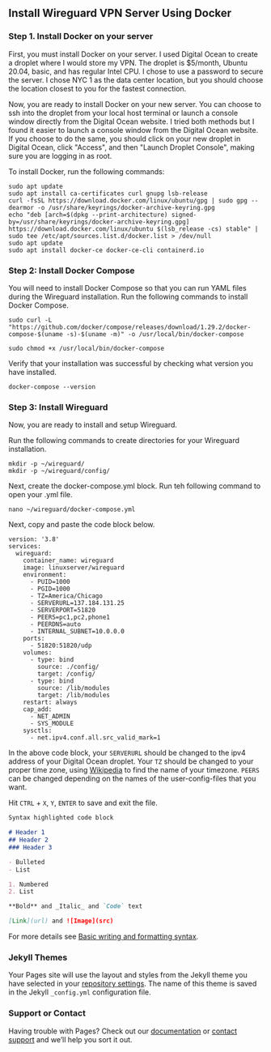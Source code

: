 ## Install Wireguard VPN Server Using Docker


### Step 1. Install Docker on your server

First, you must install Docker on your server. I used Digital Ocean to create a droplet where I would store my VPN. The droplet is $5/month, Ubuntu 20.04, basic, and has regular Intel CPU. I chose to use a password to secure the server. I chose NYC 1 as the data center location, but you should choose the location closest to you for the fastest connection. 

Now, you are ready to install Docker on your new server. You can choose to ssh into the droplet from your local host terminal or launch a console window directly from the Digital Ocean website. I tried both methods but I found it easier to launch a console window from the Digital Ocean website. If you choose to do the same, you should click on your new droplet in Digital Ocean, click "Access", and then "Launch Droplet Console", making sure you are logging in as root.

To install Docker, run the following commands:

```
sudo apt update
sudo apt install ca-certificates curl gnupg lsb-release
curl -fsSL https://download.docker.com/linux/ubuntu/gpg | sudo gpg --dearmor -o /usr/share/keyrings/docker-archive-keyring.gpg
echo "deb [arch=$(dpkg --print-architecture) signed-by=/usr/share/keyrings/docker-archive-keyring.gpg] https://download.docker.com/linux/ubuntu $(lsb_release -cs) stable" | sudo tee /etc/apt/sources.list.d/docker.list > /dev/null
sudo apt update
sudo apt install docker-ce docker-ce-cli containerd.io
```

### Step 2: Install Docker Compose

You will need to install Docker Compose so that you can run YAML files during the Wireguard installation. Run the following commands to install Docker Compose.

```
sudo curl -L "https://github.com/docker/compose/releases/download/1.29.2/docker-compose-$(uname -s)-$(uname -m)" -o /usr/local/bin/docker-compose

sudo chmod +x /usr/local/bin/docker-compose
```
Verify that your installation was successful by checking what version you have installed.

```
docker-compose --version
```

### Step 3: Install Wireguard

Now, you are ready to install and setup Wireguard.

Run the following commands to create directories for your Wireguard installation.

```
mkdir -p ~/wireguard/
mkdir -p ~/wireguard/config/
```

Next, create the docker-compose.yml block. Run teh following command to open your .yml file.

```
nano ~/wireguard/docker-compose.yml
```

Next, copy and paste the code block below.

```
version: '3.8'
services:
  wireguard:
    container_name: wireguard
    image: linuxserver/wireguard
    environment:
      - PUID=1000
      - PGID=1000
      - TZ=America/Chicago
      - SERVERURL=137.184.131.25
      - SERVERPORT=51820
      - PEERS=pc1,pc2,phone1
      - PEERDNS=auto
      - INTERNAL_SUBNET=10.0.0.0
    ports:
      - 51820:51820/udp
    volumes:
      - type: bind
        source: ./config/
        target: /config/
      - type: bind
        source: /lib/modules
        target: /lib/modules
    restart: always
    cap_add:
      - NET_ADMIN
      - SYS_MODULE
    sysctls:
      - net.ipv4.conf.all.src_valid_mark=1
 ```
 
 In the above code block, your `SERVERURL` should be changed to the ipv4 address of your Digital Ocean droplet. Your `TZ` should be changed to your proper time zone, using [Wikipedia](https://en.wikipedia.org/wiki/List_of_tz_database_time_zones) to find the name of your timezone. `PEERS` can be changed depending on the names of the user-config-files that you want.
 
 Hit `CTRL` + `X`, `Y`, `ENTER` to save and exit the file.
 
 


```markdown
Syntax highlighted code block

# Header 1
## Header 2
### Header 3

- Bulleted
- List

1. Numbered
2. List

**Bold** and _Italic_ and `Code` text

[Link](url) and ![Image](src)
```

For more details see [Basic writing and formatting syntax](https://docs.github.com/en/github/writing-on-github/getting-started-with-writing-and-formatting-on-github/basic-writing-and-formatting-syntax).

### Jekyll Themes

Your Pages site will use the layout and styles from the Jekyll theme you have selected in your [repository settings](https://github.com/lbertaux1/Wireguard.Docker/settings/pages). The name of this theme is saved in the Jekyll `_config.yml` configuration file.

### Support or Contact

Having trouble with Pages? Check out our [documentation](https://docs.github.com/categories/github-pages-basics/) or [contact support](https://support.github.com/contact) and we’ll help you sort it out.
